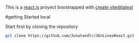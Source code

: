 This is a [react.js](https://react.dev/) proyect boostrapped with [create vite@latest](https://vitejs.dev/guide/)

#getting Started local

Start first by cloning the repository 

```bash
git clone https://github.com/Jonatandlr/3EnLineaReact.git
```
